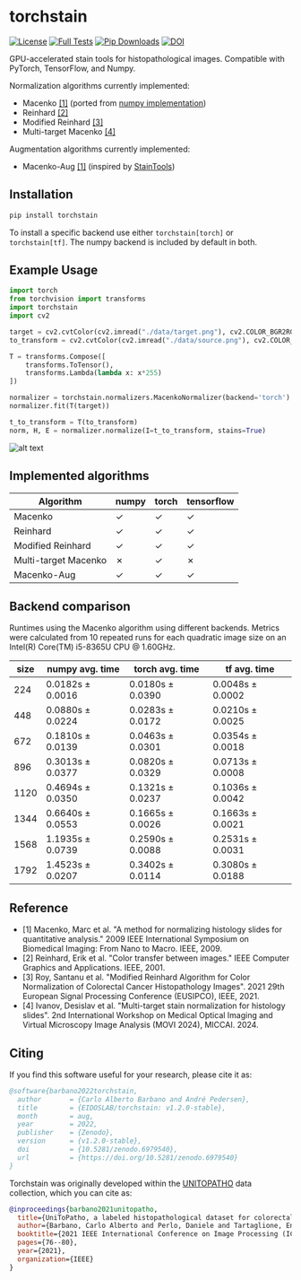 # torchstain

[![License](https://img.shields.io/badge/License-MIT-green.svg)](https://opensource.org/licenses/MIT)
[![Full Tests](https://github.com/EIDOSLAB/torchstain/actions/workflows/tests_full.yml/badge.svg)](https://github.com/EIDOSLAB/torchstain/actions/workflows/tests_full.yml)
[![Pip Downloads](https://img.shields.io/pypi/dm/torchstain?label=pip%20downloads&logo=python)](https://pypi.org/project/torchstain/)
[![DOI](https://zenodo.org/badge/DOI/10.5281/zenodo.7692014.svg)](https://doi.org/10.5281/zenodo.7692014)

GPU-accelerated stain tools for histopathological images. Compatible with PyTorch, TensorFlow, and Numpy.

Normalization algorithms currently implemented:
- Macenko [\[1\]](#reference) (ported from [numpy implementation](https://github.com/schaugf/HEnorm_python))
- Reinhard [\[2\]](#reference)
- Modified Reinhard [\[3\]](#reference)
- Multi-target Macenko [\[4\]](#reference)

Augmentation algorithms currently implemented:
- Macenko-Aug [\[1\]](#reference) (inspired by [StainTools](https://github.com/Peter554/StainTools))

## Installation

```bash
pip install torchstain
```

To install a specific backend use either ```torchstain[torch]``` or ```torchstain[tf]```. The numpy backend is included by default in both.

## Example Usage

```python
import torch
from torchvision import transforms
import torchstain
import cv2

target = cv2.cvtColor(cv2.imread("./data/target.png"), cv2.COLOR_BGR2RGB)
to_transform = cv2.cvtColor(cv2.imread("./data/source.png"), cv2.COLOR_BGR2RGB)

T = transforms.Compose([
    transforms.ToTensor(),
    transforms.Lambda(lambda x: x*255)
])

normalizer = torchstain.normalizers.MacenkoNormalizer(backend='torch')
normalizer.fit(T(target))

t_to_transform = T(to_transform)
norm, H, E = normalizer.normalize(I=t_to_transform, stains=True)
```

![alt text](data/result.png)

## Implemented algorithms

| Algorithm | numpy | torch | tensorflow |
|-|-|-|-|
| Macenko | &check; | &check; | &check; |
| Reinhard | &check; | &check; | &check; |
| Modified Reinhard | &check; | &check; | &check; |
| Multi-target Macenko | &cross; | &check; | &cross; |
| Macenko-Aug | &check; | &check; | &check; |

## Backend comparison

Runtimes using the Macenko algorithm using different backends. Metrics were calculated from 10 repeated runs for each quadratic image size on an Intel(R) Core(TM) i5-8365U CPU @ 1.60GHz.

|   size | numpy avg. time   | torch avg. time   | tf avg. time     |
|--------|-------------------|-------------------|------------------|
|    224 | 0.0182s ± 0.0016  | 0.0180s ± 0.0390  | 0.0048s ± 0.0002 |
|    448 | 0.0880s ± 0.0224  | 0.0283s ± 0.0172  | 0.0210s ± 0.0025 |
|    672 | 0.1810s ± 0.0139  | 0.0463s ± 0.0301  | 0.0354s ± 0.0018 |
|    896 | 0.3013s ± 0.0377  | 0.0820s ± 0.0329  | 0.0713s ± 0.0008 |
|   1120 | 0.4694s ± 0.0350  | 0.1321s ± 0.0237  | 0.1036s ± 0.0042 |
|   1344 | 0.6640s ± 0.0553  | 0.1665s ± 0.0026  | 0.1663s ± 0.0021 |
|   1568 | 1.1935s ± 0.0739  | 0.2590s ± 0.0088  | 0.2531s ± 0.0031 |
|   1792 | 1.4523s ± 0.0207  | 0.3402s ± 0.0114  | 0.3080s ± 0.0188 |

## Reference

- [1] Macenko, Marc et al. "A method for normalizing histology slides for quantitative analysis." 2009 IEEE International Symposium on Biomedical Imaging: From Nano to Macro. IEEE, 2009.
- [2] Reinhard, Erik et al. "Color transfer between images." IEEE Computer Graphics and Applications. IEEE, 2001.
- [3] Roy, Santanu et al. "Modified Reinhard Algorithm for Color Normalization of Colorectal Cancer Histopathology Images". 2021 29th European Signal Processing Conference (EUSIPCO), IEEE, 2021.
- [4] Ivanov, Desislav et al. "Multi-target stain normalization for histology slides". 2nd International Workshop on Medical Optical Imaging and Virtual Microscopy Image Analysis (MOVI 2024), MICCAI. 2024.

## Citing

If you find this software useful for your research, please cite it as: 

```bibtex
@software{barbano2022torchstain,
  author       = {Carlo Alberto Barbano and André Pedersen},
  title        = {EIDOSLAB/torchstain: v1.2.0-stable},
  month        = aug,
  year         = 2022,
  publisher    = {Zenodo},
  version      = {v1.2.0-stable},
  doi          = {10.5281/zenodo.6979540},
  url          = {https://doi.org/10.5281/zenodo.6979540}
}
```

Torchstain was originally developed within the [UNITOPATHO](https://github.com/EIDOSLAB/UNITOPATHO) data collection, which you can cite as:

```bibtex
@inproceedings{barbano2021unitopatho,
  title={UniToPatho, a labeled histopathological dataset for colorectal polyps classification and adenoma dysplasia grading},
  author={Barbano, Carlo Alberto and Perlo, Daniele and Tartaglione, Enzo and Fiandrotti, Attilio and Bertero, Luca and Cassoni, Paola and Grangetto, Marco},
  booktitle={2021 IEEE International Conference on Image Processing (ICIP)},
  pages={76--80},
  year={2021},
  organization={IEEE}
}
```
